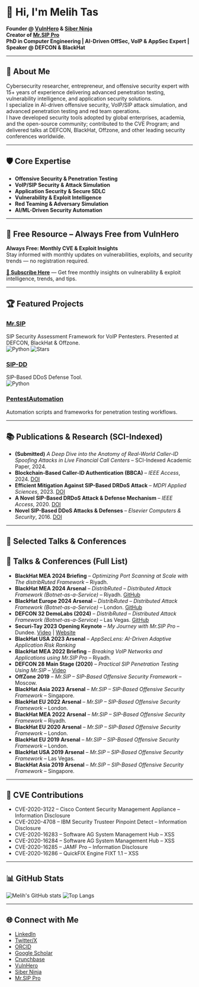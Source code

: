 # 👋 Hi, I'm Melih Tas

**Founder @ [VulnHero](https://vulnhero.com) & [Siber Ninja](https://siberninja.com)**  
**Creator of [Mr.SIP Pro](https://mrsip.pro)**  
**PhD in Computer Engineering | AI-Driven OffSec, VoIP & AppSec Expert | Speaker @ DEFCON & BlackHat**

---

## 🚀 About Me
Cybersecurity researcher, entrepreneur, and offensive security expert with 15+ years of experience delivering advanced penetration testing, vulnerability intelligence, and application security solutions.<br>
I specialize in AI-driven offensive security, VoIP/SIP attack simulation, and advanced penetration testing and red team operations.<br>
I have developed security tools adopted by global enterprises, academia, and the open-source community; contributed to the CVE Program; and delivered talks at DEFCON, BlackHat, Offzone, and other leading security conferences worldwide.

---

## 🛡️ Core Expertise
- **Offensive Security & Penetration Testing**
- **VoIP/SIP Security & Attack Simulation**
- **Application Security & Secure SDLC**
- **Vulnerability & Exploit Intelligence**
- **Red Teaming & Adversary Simulation**
- **AI/ML-Driven Security Automation**

---

## 📢 Free Resource – Always Free from VulnHero
**Always Free: Monthly CVE & Exploit Insights**  
Stay informed with monthly updates on vulnerabilities, exploits, and security trends — no registration required.  

[**📩 Subscribe Here**](https://vulnintel.vulnhero.com/#footer) — Get free monthly insights on vulnerability & exploit intelligence, trends, and tips.

---

## 🏆 Featured Projects
### [Mr.SIP](https://github.com/meliht/Mr.SIP)
SIP Security Assessment Framework for VoIP Pentesters. Presented at DEFCON, BlackHat & Offzone.  
![Python](https://img.shields.io/badge/Python-blue) ![Stars](https://img.shields.io/github/stars/meliht/Mr.SIP?style=social)

### [SIP-DD](https://github.com/meliht/SIP-DD)
SIP-Based DDoS Defense Tool.  
![Python](https://img.shields.io/badge/Python-blue)

### [PentestAutomation](https://github.com/meliht/PentestAutomation)
Automation scripts and frameworks for penetration testing workflows.

---

## 📚 Publications & Research (SCI-Indexed)
- **(Submitted)** *A Deep Dive into the Anatomy of Real-World Caller-ID Spoofing Attacks in Live Financial Call Centers* – SCI-Indexed Academic Paper, 2024.
- **Blockchain-Based Caller-ID Authentication (BBCA)** – *IEEE Access*, 2024. [DOI](https://doi.org/10.1109/ACCESS.2024.3398352)
- **Efficient Mitigation Against SIP-Based DRDoS Attack** – *MDPI Applied Sciences*, 2023. [DOI](https://doi.org/10.3390/app13031928)
- **A Novel SIP-Based DRDoS Attack & Defense Mechanism** – *IEEE Access*, 2020. [DOI](https://doi.org/10.1109/ACCESS.2020.2968357)
- **Novel SIP-Based DDoS Attacks & Defenses** – *Elsevier Computers & Security*, 2016. [DOI](https://doi.org/10.1016/j.cose.2016.04.002)

---

## 🎤 Selected Talks & Conferences
## 🎤 Talks & Conferences (Full List)
- **BlackHat MEA 2024 Briefing** – *Optimizing Port Scanning at Scale with The distribRuted Framework* – Riyadh.
- **BlackHat MEA 2024 Arsenal** – *DistribRuted – Distributed Attack Framework (Botnet-as-a-Service)* – Riyadh. [GitHub](https://github.com/distribRuted/framework)
- **BlackHat Europe 2024 Arsenal** – *DistribRuted – Distributed Attack Framework (Botnet-as-a-Service)* – London. [GitHub](https://github.com/distribRuted/framework)
- **DEFCON 32 DemoLabs (2024)** – *DistribRuted – Distributed Attack Framework (Botnet-as-a-Service)* – Las Vegas. [GitHub](https://github.com/distribRuted/framework)
- **Securi-Tay 2023 Opening Keynote** – *My Journey with Mr.SIP Pro* – Dundee. [Video](https://www.youtube.com/watch?v=-qNJNzezrWI&t=900s) | [Website](https://www.mrsip.pro/)
- **BlackHat USA 2023 Arsenal** – *AppSecLens: AI-Driven Adaptive Application Risk Ranking*
- **BlackHat MEA 2022 Briefing** – *Breaking VoIP Networks and Applications using Mr.SIP Pro* – Riyadh.
- **DEFCON 28 Main Stage (2020)** – *Practical SIP Penetration Testing Using Mr.SIP* – [Video](https://www.youtube.com/watch?v=daWbrq_5uuo)
- **OffZone 2019** – *Mr.SIP – SIP-Based Offensive Security Framework* – Moscow.
- **BlackHat Asia 2023 Arsenal** – *Mr.SIP – SIP-Based Offensive Security Framework* – Singapore.
- **BlackHat EU 2022 Arsenal** – *Mr.SIP – SIP-Based Offensive Security Framework* – London.
- **BlackHat MEA 2022 Arsenal** – *Mr.SIP – SIP-Based Offensive Security Framework* – Riyadh.
- **BlackHat EU 2020 Arsenal** – *Mr.SIP – SIP-Based Offensive Security Framework* – London.
- **BlackHat EU 2019 Arsenal** – *Mr.SIP – SIP-Based Offensive Security Framework* – London.
- **BlackHat USA 2019 Arsenal** – *Mr.SIP – SIP-Based Offensive Security Framework* – Las Vegas.
- **BlackHat Asia 2019 Arsenal** – *Mr.SIP – SIP-Based Offensive Security Framework* – Singapore.

---

## 🏅 CVE Contributions
- CVE-2020-3122 – Cisco Content Security Management Appliance – Information Disclosure
- CVE-2020-4708 – IBM Security Trusteer Pinpoint Detect – Information Disclosure
- CVE-2020-16283 – Software AG System Management Hub – XSS
- CVE-2020-16284 – Software AG System Management Hub – XSS
- CVE-2020-16285 – JAMF Pro – Information Disclosure
- CVE-2020-16286 – QuickFIX Engine FIXT 1.1 – XSS

---

## 📊 GitHub Stats
![Melih's GitHub stats](https://github-readme-stats.vercel.app/api?username=meliht&show_icons=true&theme=dark)
![Top Langs](https://github-readme-stats.vercel.app/api/top-langs/?username=meliht&layout=compact&theme=dark)

---

## 🌐 Connect with Me
- [LinkedIn](https://www.linkedin.com/in/melihtas)
- [Twitter/X](https://x.com/artinscience)
- [ORCID](https://orcid.org/0000-0003-1797-2108)
- [Google Scholar](https://scholar.google.gr/citations?user=Ss6rwWkAAAAJ&hl=en)
- [Crunchbase](https://www.crunchbase.com/person/ismail-melih-tas)
- [VulnHero](https://vulnhero.com)
- [Siber Ninja](https://siberninja.com)
- [Mr.SIP Pro](https://mrsip.pro)

